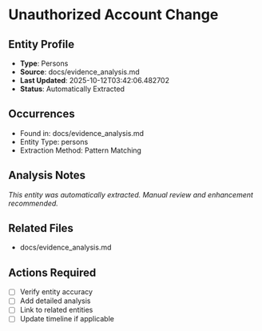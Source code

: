 # Unauthorized Account Change

## Entity Profile
- **Type**: Persons
- **Source**: docs/evidence_analysis.md
- **Last Updated**: 2025-10-12T03:42:06.482702
- **Status**: Automatically Extracted

## Occurrences
- Found in: docs/evidence_analysis.md
- Entity Type: persons
- Extraction Method: Pattern Matching

## Analysis Notes
*This entity was automatically extracted. Manual review and enhancement recommended.*

## Related Files
- docs/evidence_analysis.md

## Actions Required
- [ ] Verify entity accuracy
- [ ] Add detailed analysis
- [ ] Link to related entities
- [ ] Update timeline if applicable
